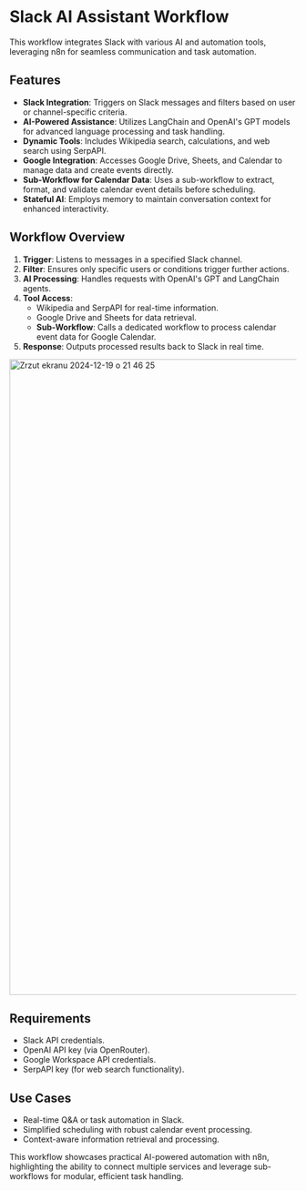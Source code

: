 # Slack AI Assistant Workflow

This workflow integrates Slack with various AI and automation tools, leveraging n8n for seamless communication and task automation.

## Features
- **Slack Integration**: Triggers on Slack messages and filters based on user or channel-specific criteria.
- **AI-Powered Assistance**: Utilizes LangChain and OpenAI's GPT models for advanced language processing and task handling.
- **Dynamic Tools**: Includes Wikipedia search, calculations, and web search using SerpAPI.
- **Google Integration**: Accesses Google Drive, Sheets, and Calendar to manage data and create events directly.
- **Sub-Workflow for Calendar Data**: Uses a sub-workflow to extract, format, and validate calendar event details before scheduling.
- **Stateful AI**: Employs memory to maintain conversation context for enhanced interactivity.

## Workflow Overview
1. **Trigger**: Listens to messages in a specified Slack channel.
2. **Filter**: Ensures only specific users or conditions trigger further actions.
3. **AI Processing**: Handles requests with OpenAI's GPT and LangChain agents.
4. **Tool Access**:
   - Wikipedia and SerpAPI for real-time information.
   - Google Drive and Sheets for data retrieval.
   - **Sub-Workflow**: Calls a dedicated workflow to process calendar event data for Google Calendar.
5. **Response**: Outputs processed results back to Slack in real time.

<img width="1117" alt="Zrzut ekranu 2024-12-19 o 21 46 25" src="https://github.com/user-attachments/assets/186364c0-9d26-448e-be20-4f6805a86a5c" />

## Requirements
- Slack API credentials.
- OpenAI API key (via OpenRouter).
- Google Workspace API credentials.
- SerpAPI key (for web search functionality).

## Use Cases
- Real-time Q&A or task automation in Slack.
- Simplified scheduling with robust calendar event processing.
- Context-aware information retrieval and processing.

This workflow showcases practical AI-powered automation with n8n, highlighting the ability to connect multiple services and leverage sub-workflows for modular, efficient task handling.

